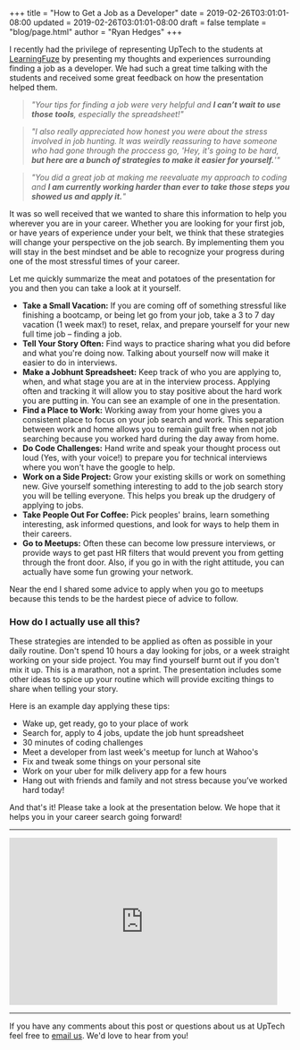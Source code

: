 +++
title = "How to Get a Job as a Developer"
date = 2019-02-26T03:01:01-08:00
updated = 2019-02-26T03:01:01-08:00
draft = false
template = "blog/page.html"
author = "Ryan Hedges"
+++

I recently had the privilege of representing UpTech to the students at [LearningFuze](https://learningfuze.com/) by presenting my thoughts and experiences surrounding finding a job as a developer. We had such a great time talking with the students and received some great feedback on how the presentation helped them.

> _"Your tips for finding a job were very helpful and **I can’t wait to use those tools**, especially the spreadsheet!"_

> _"I also really appreciated how honest you were about the stress involved in job hunting. It was weirdly reassuring to have someone who had gone through the proccess go, 'Hey, it's going to be hard, **but here are a bunch of strategies to make it easier for yourself.**'"_

> _"You did a great job at making me reevaluate my approach to coding and **I am currently working harder than ever to take those steps you showed us and apply it.**"_

It was so well received that we wanted to share this information to help you wherever you are in your career. Whether you are looking for your first job, or have years of experience under your belt, we think that these strategies will change your perspective on the job search. By implementing them you will stay in the best mindset and be able to recognize your progress during one of the most stressful times of your career.

Let me quickly summarize the meat and potatoes of the presentation for you and then you can take a look at it yourself.

* **Take a Small Vacation:** If you are coming off of something stressful like finishing a bootcamp, or being let go from your job, take a 3 to 7 day vacation (1 week max!) to reset, relax, and prepare yourself for your new full time job – finding a job.
* **Tell Your Story Often:** Find ways to practice sharing what you did before and what you're doing now. Talking about yourself now will make it easier to do in interviews.
* **Make a Jobhunt Spreadsheet:** Keep track of who you are applying to, when, and what stage you are at in the interview process. Applying often and tracking it will allow you to stay positive about the hard work you are putting in. You can see an example of one in the presentation.
* **Find a Place to Work:** Working away from your home gives you a consistent place to focus on your job search and work. This separation between work and home allows you to remain guilt free when not job searching because you worked hard during the day away from home.
* **Do Code Challenges:** Hand write and speak your thought process out loud (Yes, with your voice!) to prepare you for technical interviews where you won't have the google to help.
* **Work on a Side Project:** Grow your existing skills or work on something new. Give yourself something interesting to add to the job search story you will be telling everyone. This helps you break up the drudgery of applying to jobs.
* **Take People Out For Coffee:** Pick peoples' brains, learn something interesting, ask informed questions, and look for ways to help them in their careers.
* **Go to Meetups:** Often these can become low pressure interviews, or provide ways to get past HR filters that would prevent you from getting through the front door. Also, if you go in with the right attitude, you can actually have some fun growing your network.

Near the end I shared some advice to apply when you go to meetups because this tends to be the hardest piece of advice to follow.

### How do I actually use all this?
These strategies are intended to be applied as often as possible in your daily routine. Don't spend 10 hours a day looking for jobs, or a week straight working on your side project. You may find yourself burnt out if you don't mix it up. This is a marathon, not a sprint. The presentation includes some other ideas to spice up your routine which will provide exciting things to share when telling your story.

Here is an example day applying these tips:

* Wake up, get ready, go to your place of work
* Search for, apply to 4 jobs, update the job hunt spreadsheet
* 30 minutes of coding challenges
* Meet a developer from last week's meetup for lunch at Wahoo's
* Fix and tweak some things on your personal site
* Work on your uber for milk delivery app for a few hours
* Hang out with friends and family and not stress because you’ve worked hard today!


And that's it! Please take a look at the presentation below. We hope that it helps you in your career search going forward!

------------

<div class="mx-auto my-5">
<iframe src="https://docs.google.com/presentation/d/e/2PACX-1vRq7qhC5QmJDZewVfDfhgg93kGUVCEMMQ60lIqI5-91h_ohS3fTAUPe5aEczh9LxI5CTngK8nlamSgb/embed?start=false&loop=true&delayms=3500" frameborder="0" width="480" height="299" allowfullscreen="true" mozallowfullscreen="true" webkitallowfullscreen="true"></iframe>
</div>

------------

If you have any comments about this post or questions about us at UpTech feel free to [email us](mailto:info@upte.ch). We'd love to hear from you!

